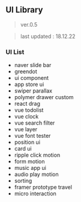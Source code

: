 ## UI Library

> ver.0.5   
 
> last updated : 18.12.22
 
### UI List
- naver slide bar 
- greendot
- ui component
- app store ui
- swiper parallax
- polymer drawer custom 
- react drag
- vue todolist
- vue clock
- vue search filter
- vue layer
- vue font tester
- position ui
- card ui
- ripple click motion
- form motion
- music app ui
- audio play motion
- sorting
- framer prototype travel
- micro interaction
 
 